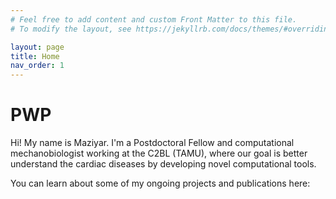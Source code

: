 ```yaml
---
# Feel free to add content and custom Front Matter to this file.
# To modify the layout, see https://jekyllrb.com/docs/themes/#overriding-theme-defaults

layout: page
title: Home
nav_order: 1
---
```


# PWP

Hi!
My name is Maziyar.
I'm a Postdoctoral Fellow and computational mechanobiologist working at the C2BL (TAMU), where our goal is better understand the cardiac diseases by developing novel computational tools. 


You can learn about some of my ongoing projects and publications here:


